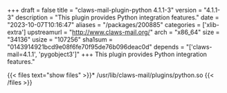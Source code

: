 +++
draft = false
title = "claws-mail-plugin-python 4.1.1-3"
version = "4.1.1-3"
description = "This plugin provides Python integration features."
date = "2023-10-07T10:16:47"
aliases = "/packages/200885"
categories = ['xlib-extra']
upstreamurl = "http://www.claws-mail.org/"
arch = "x86_64"
size = "34136"
usize = "107256"
sha1sum = "0143914921bcd9e08f6fe70f95de76b096deac0d"
depends = "['claws-mail=4.1.1', 'pygobject3']"
+++
This plugin provides Python integration features."

{{< files text="show files" >}}* /usr/lib/claws-mail/plugins/python.so
{{< /files >}}